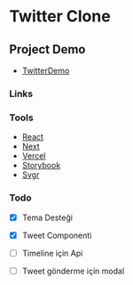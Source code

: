 # Twitter Clone
## Project Demo
- [TwitterDemo](https://next-twitter-clone-git-main-aydinsanoz.vercel.app/)



### Links

### Tools
- [React](https://reactjs.org/)
- [Next](https://nextjs.org/)
- [Vercel](https://vercel.com/#get-started)
- [Storybook](https://storybook.js.org/)
- [Svgr](https://react-svgr.com/)

### Todo
- [x] Tema Desteği
- [x] Tweet Componenti
- [ ] Timeline için Api
- [ ] Tweet gönderme için modal


